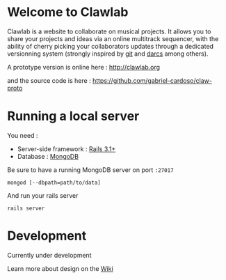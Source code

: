 # Welcome to Clawlab

Clawlab is a website to collaborate on musical projects.
It allows you to share your projects and ideas via an online multitrack
sequencer, with the ability of cherry picking your collaborators updates through
a dedicated versionning system (strongly inspired by [git](http://git-scm.com) 
and [darcs](http://darcs.net) among others).

A prototype version is online here : http://clawlab.org

and the source code is here : https://github.com/gabriel-cardoso/claw-proto

# Running a local server

You need :

- Server-side framework : [Rails 3.1+](http://rubyonrails.org/)
- Database : [MongoDB](http://www.mongodb.org/)

Be sure to have a running MongoDB server on port `:27017`

```
mongod [--dbpath=path/to/data]
```

And run your rails server

```
rails server
```

# Development

Currently under development

Learn more about design on the [Wiki](https://github.com/gabriel-cardoso/clawlab/wiki)